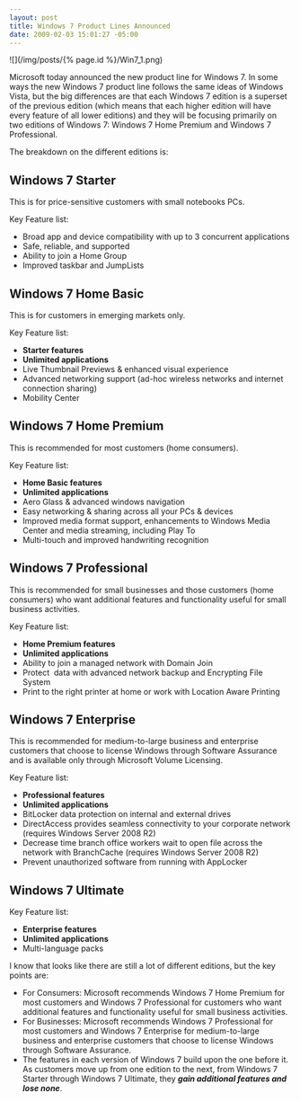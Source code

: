 ```yaml
---
layout: post
title: Windows 7 Product Lines Announced
date: 2009-02-03 15:01:27 -05:00
---
```


![](/img/posts/{% page.id %}/Win7_1.png) 

Microsoft today announced the new product line for Windows 7. In some ways the new Windows 7 product line follows the same ideas of Windows Vista, but the big differences are that each Windows 7 edition is a superset of the previous edition (which means that each higher edition will have every feature of all lower editions) and they will be focusing primarily on two editions of Windows 7: Windows 7 Home Premium and Windows 7 Professional.

The breakdown on the different editions is:

## Windows 7 Starter
This is for price-sensitive customers with small notebooks PCs.

Key Feature list:

* Broad app and device compatibility with up to 3 concurrent applications
* Safe, reliable, and supported
* Ability to join a Home Group
* Improved taskbar and JumpLists

## Windows 7 Home Basic 
This is for customers in emerging markets only.

Key Feature list:

* **Starter features**
* **Unlimited applications**
* Live Thumbnail Previews & enhanced visual experience
* Advanced networking support (ad-hoc wireless networks and internet connection sharing)
* Mobility Center

## Windows 7 Home Premium

This is recommended for most customers (home consumers).

Key Feature list:

* **Home Basic features**
* **Unlimited applications**
* Aero Glass & advanced windows navigation
* Easy networking & sharing across all your PCs & devices
* Improved media format support, enhancements to Windows Media Center and media streaming, including Play To
* Multi-touch and improved handwriting recognition

## Windows 7 Professional

This is recommended for small businesses and those customers (home consumers) who want additional features and functionality useful for small business activities.

Key Feature list:

* **Home Premium features**
* **Unlimited applications**
* Ability to join a managed network with Domain Join
* Protect  data with advanced network backup and Encrypting File System
* Print to the right printer at home or work with Location Aware Printing

## Windows 7 Enterprise

This is recommended for medium-to-large business and enterprise customers that choose to license Windows through Software Assurance and is available only through Microsoft Volume Licensing.

Key Feature list:

* **Professional features**
* **Unlimited applications**
* BitLocker data protection on internal and external drives
* DirectAccess provides seamless connectivity to your corporate network (requires Windows Server 2008 R2)
* Decrease time branch office workers wait to open file across the network with BranchCache (requires Windows Server 2008 R2)
* Prevent unauthorized software from running with AppLocker

## Windows 7 Ultimate

Key Feature list:

* **Enterprise features**
* **Unlimited applications**
* Multi-language packs

I know that looks like there are still a lot of different editions, but the key points are:

* For Consumers: Microsoft recommends Windows 7 Home Premium for most customers and Windows 7 Professional for customers who want additional features and functionality useful for small business activities. 
* For Businesses: Microsoft recommends Windows 7 Professional for most customers and Windows 7 Enterprise for medium-to-large business and enterprise customers that choose to license Windows through Software Assurance. 
* The features in each version of Windows 7 build upon the one before it. As customers move up from one edition to the next, from Windows 7 Starter through Windows 7 Ultimate, they ***gain additional features and lose none***. 
